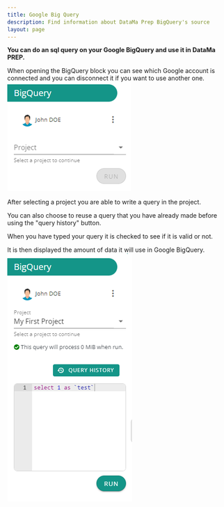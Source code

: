 ```yaml
---
title: Google Big Query
description: Find information about DataMa Prep BigQuery's source
layout: page
---
```


**You can do an sql query on your Google BigQuery and use it in DataMa PREP.**


When opening the BigQuery block you can see which Google account is connected and you can disconnect it if you want to use another one.
![BQR open](images/GoogleBigQuery1.PNG)


After selecting a project you are able to write a query in the project.

You can also choose to reuse a query that you have already made before using the "query history" button.

When you have typed your query it is checked to see if it is valid or not.

It is then displayed the amount of data it will use in Google BigQuery.
![BQR open](images/GoogleBigQuery2.PNG)
